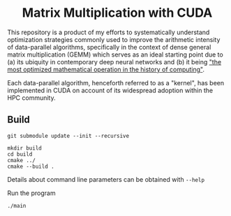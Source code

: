 
<h1 align="center">Matrix Multiplication with CUDA</h1>

This repository is a product of my efforts to systematically understand optimization strategies commonly used to improve the arithmetic intensity of data-parallel algorithms, specifically in the context of dense general matrix multiplication (GEMM) which serves as an ideal starting point due to (a) its ubiquity in contemporary deep neural networks and (b) it being ["the most optimized mathematical operation in the history of computing"](https://arxiv.org/pdf/2311.10770.pdf).

Each data-parallel algorithm, henceforth referred to as a "kernel", has been implemented in CUDA on account of its widespread adoption within the HPC community.

## Build

```
git submodule update --init --recursive

mkdir build
cd build
cmake ../
cmake --build .
```

Details about command line parameters can be obtained with `--help`

Run the program

```
./main
```
